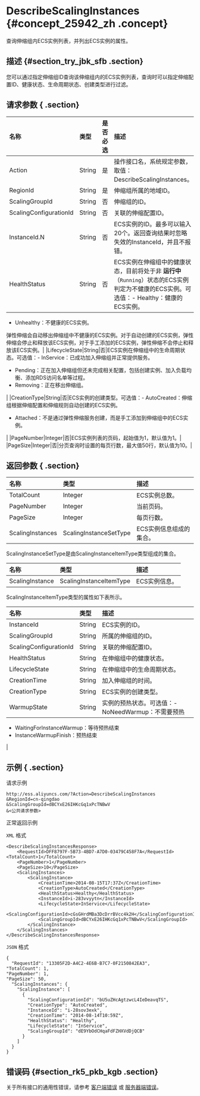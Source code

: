 # DescribeScalingInstances {#concept_25942_zh .concept}

查询伸缩组内ECS实例列表，并列出ECS实例的属性。

## 描述 {#section_try_jbk_sfb .section}

您可以通过指定伸缩组ID查询该伸缩组内的ECS实例列表，查询时可以指定伸缩配置ID、健康状态、生命周期状态、创建类型进行过滤。

## 请求参数 { .section}

|名称|类型|是否必选|描述|
|:-|:-|:---|:-|
|Action|String|是|操作接口名，系统规定参数，取值：DescribeScalingInstances。|
|RegionId|String|是|伸缩组所属的地域ID。|
|ScalingGroupId|String|否|伸缩组的ID。|
|ScalingConfigurationId|String|否|关联的伸缩配置ID。|
|InstanceId.N|String|否|ECS实例的ID。最多可以输入20个。返回查询结果时忽略失效的InstanceId，并且不报错。|
|HealthStatus|String|否|ECS实例在伸缩组中的健康状态，目前将处于非 **运行中**（`Running`）状态的ECS实例判定为不健康的ECS实例。可选值：-   Healthy：健康的ECS实例。
-   Unhealthy：不健康的ECS实例。

弹性伸缩会自动移出伸缩组中不健康的ECS实例。对于自动创建的ECS实例，弹性伸缩会停止和释放该ECS实例，对于手工添加的ECS实例，弹性伸缩不会停止和释放该ECS实例。|
|LifecycleState|String|否|ECS实例在伸缩组中的生命周期状态。可选值：-   InService：已成功加入伸缩组并正常提供服务。
-   Pending：正在加入伸缩组但还未完成相关配置，包括创建实例、加入负载均衡、添加RDS访问名单等过程。
-   Removing：正在移出伸缩组。

|
|CreationType|String|否|ECS实例的创建类型。可选值：-   AutoCreated：伸缩组根据伸缩配置和伸缩规则自动创建的ECS实例。
-   Attached：不是通过弹性伸缩服务创建，而是手工添加到伸缩组中的ECS实例。

|
|PageNumber|Integer|否|ECS实例列表的页码，起始值为1，默认值为1。|
|PageSize|Integer|否|分页查询时设置的每页行数，最大值50行，默认值为10。|

## 返回参数 { .section}

|名称|类型|描述|
|:-|:-|:-|
|TotalCount|Integer|ECS实例总数。|
|PageNumber|Integer|当前页码。|
|PageSize|Integer|每页行数。|
|ScalingInstances|ScalingInstanceSetType|ECS实例信息组成的集合。|

ScalingInstanceSetType是由ScalingInstanceItemType类型组成的集合。

|名称|类型|描述|
|:-|:-|:-|
|ScalingInstance|ScalingInstanceItemType|ECS实例信息。|

ScalingInstanceItemType类型的属性如下表所示。

|名称|类型|描述|
|:-|:-|:-|
|InstanceId|String|ECS实例的ID。|
|ScalingGroupId|String|所属的伸缩组的ID。|
|ScalingConfigurationId|String|关联的伸缩配置ID。|
|HealthStatus|String|在伸缩组中的健康状态。|
|LifecycleState|String|在伸缩组中的生命周期状态。|
|CreationTime|String|加入伸缩组的时间。|
|CreationType|String|ECS实例的创建类型。|
|WarmupState|String|实例的预热状态。可选值：-   NoNeedWarmup：不需要预热
-   WaitingForInstanceWarmup：等待预热结束
-   InstanceWarmupFinish：预热结束

|

## 示例 { .section}

请求示例

```
http://ess.aliyuncs.com/?Action=DescribeScalingInstances 
&RegionId=cn-qingdao
&ScalingGroupId=dBCYxE26IHKcGq1xPcTNBwV
&<公共请求参数>
```

正常返回示例

`XML` 格式

```
<DescribeScalingInstancesResponse>
    <RequestId>DFF8797F-5B73-4BD7-A7D0-03479C458F7A</RequestId>
<TotalCount>1</TotalCount>
    <PageNumber>1</PageNumber>
    <PageSize>10</PageSize>
    <ScalingInstances>
        <ScalingInstance>
            <CreationTime>2014-08-15T17:37Z</CreationTime>
            <CreationType>AutoCreated</CreationType>
            <HealthStatus>Healthy</HealthStatus>
            <InstanceId>i-283vvyytn</InstanceId>
            <LifecycleState>InService</LifecycleState>
            <ScalingConfigurationId>cGsGHrdMBa3DcDrrBVcc4k2H</ScalingConfigurationId>
            <ScalingGroupId>dBCYxE26IHKcGq1xPcTNBwV</ScalingGroupId>
        </ScalingInstance>
    </ScalingInstances>
</DescribeScalingInstancesResponse>
```

`JSON` 格式

```
{
  "RequestId": "13305F2D-A4C2-4E6B-B7C7-0F2150842EA3",
"TotalCount": 1,
"PageNumber": 1,
"PageSize": 50,
  "ScalingInstances": {
    "ScalingInstance": [
      {
        "ScalingConfigurationId": "bU5uZHcAgtzwcL4IeDeavqTS",
        "CreationType": "AutoCreated",
        "InstanceId": "i-28sov3exk",
        "CreationTime": "2014-08-14T10:59Z",
        "HealthStatus": "Healthy",
        "LifecycleState": "InService",
        "ScalingGroupId": "dE9YbOdCHqaFdFZHXVdDjQCB"
      }
    ]
  }
}
```

## 错误码 {#section_rk5_pkb_kgb .section}

关于所有接口的通用性错误，请参考 [客户端错误](intl.zh-CN/API参考/错误代码/客户端错误.md#) 或 [服务器端错误](intl.zh-CN/API参考/错误代码/服务器端错误.md#)。

